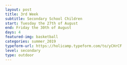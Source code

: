 ```yaml
---
layout: post
title: 3rd Week
subtitle: Secondary School Children
start: Tuesday the 27th of August
end: Friday the 30th of August
days: 4
featured-img: basketball
categories: summer_2019
typeform-url: https://holicamp.typeform.com/to/yCHrCF
level: secondary
type: outdoor
---
```

